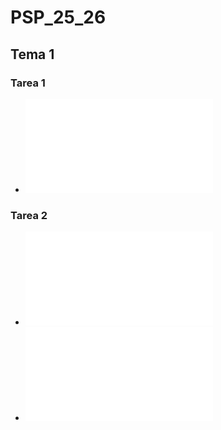 # PSP_25_26
## Tema 1
### Tarea 1

- ![Enlace a la tarea 1](actividades/src/main/java/org/mm/UD1/Tarea1/ejercicio1.java)

### Tarea 2

- ![Enlace al ejercicio 1](actividades/src/main/java/org/mm/UD1/Tarea2/NavegadorWebTemporal.java)
- ![Enlace al ejercicio 2](actividades/src/main/java/org/mm/UD1/Tarea2/Shell.java)
